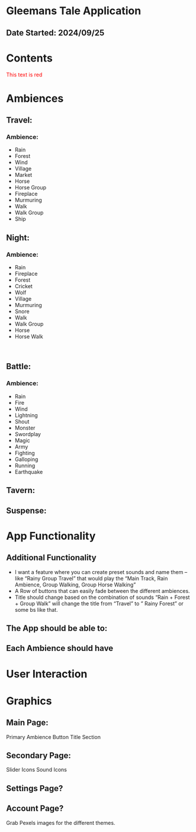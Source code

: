# Gleemans Tale Application
## Date Started: 2024/09/25

# Contents
<span style="color:red">This text is red</span>
# Ambiences
## Travel:
### Ambience:
-	Rain
-	Forest
-	Wind
-	Village
-	Market
-	Horse 
-	Horse Group
-	Fireplace
-	Murmuring
-	Walk
-	Walk Group
-	Ship
 
## Night:
### Ambience:
-	Rain
-	Fireplace
-	Forest
-	Cricket
-	Wolf
-	Village
-	Murmuring
-	Snore
-	Walk
-	Walk Group
-	Horse
-	Horse Walk

 
## Battle:
### Ambience:
-	Rain
-	Fire
-	Wind
-	Lightning
-	Shout
-	Monster 
-	Swordplay
-	Magic
-	Army
-	Fighting
-	Galloping 
-	Running
-	Earthquake
## Tavern:
## Suspense:

# App Functionality
## Additional Functionality
-	I want a feature where you can create preset sounds and name them – like “Rainy Group Travel”  that would play the “Main Track, Rain Ambience, Group Walking, Group Horse Walking”
-	A Row of buttons that can easily fade between the different ambiences.
-	Title should change based on the combination of sounds “Rain + Forest + Group Walk” will change the title from “Travel” to ” Rainy Forest” or some bs like that.

## The App should be able to:
## Each Ambience should have

# User Interaction
# Graphics
## Main Page:
Primary Ambience Button
Title Section

## Secondary Page:
Slider Icons
Sound Icons

## Settings Page?
## Account Page?

Grab Pexels images for the different themes.

